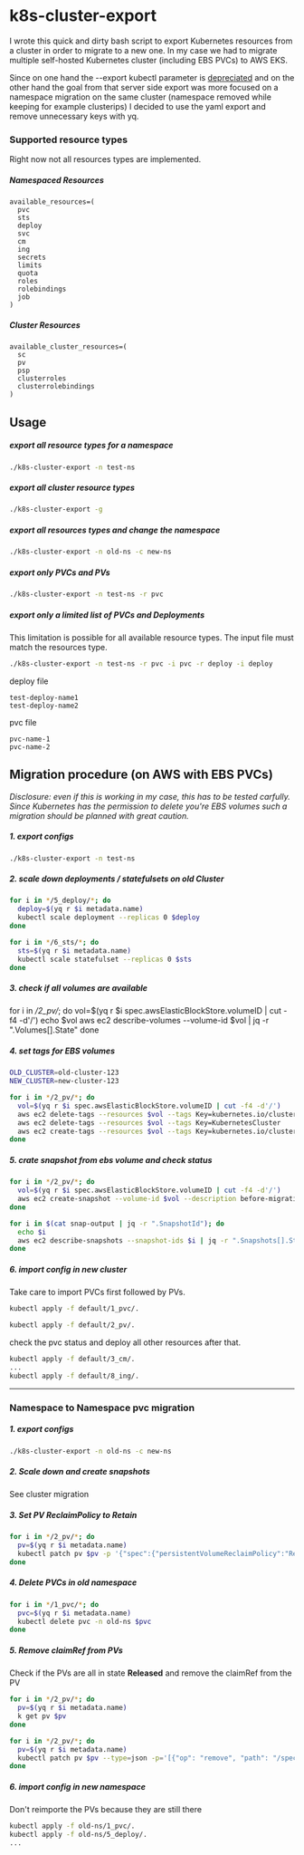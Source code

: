 # k8s-cluster-export

I wrote this quick and dirty bash script to export Kubernetes resources from a cluster in order to migrate to a new one. In my case we had to migrate multiple self-hosted Kubernetes cluster (including EBS PVCs) to AWS EKS.

Since on one hand the --export kubectl parameter is [depreciated](https://github.com/kubernetes/kubernetes/pull/73787) and on the other hand the goal from that server side export was more focused on a namespace migration on the same cluster (namespace removed while keeping for example clusterips) I decided to use the yaml export and remove unnecessary keys with yq.

### Supported resource types

Right now not all resources types are implemented.

##### Namespaced Resources
```
available_resources=(
  pvc
  sts
  deploy
  svc
  cm
  ing
  secrets
  limits
  quota
  roles
  rolebindings
  job
)
```

##### Cluster Resources
```
available_cluster_resources=(
  sc
  pv
  psp
  clusterroles
  clusterrolebindings
)
```
## Usage

##### export all resource types for a namespace
```bash
./k8s-cluster-export -n test-ns
```

##### export all cluster resource types
```bash
./k8s-cluster-export -g
```

##### export all resources types and change the namespace
```bash
./k8s-cluster-export -n old-ns -c new-ns
```

##### export only PVCs and PVs
```bash
./k8s-cluster-export -n test-ns -r pvc
```

##### export only a limited list of PVCs and Deployments

This limitation is possible for all available resource types. The input file must match the resources type.

```bash
./k8s-cluster-export -n test-ns -r pvc -i pvc -r deploy -i deploy
```

deploy file
```
test-deploy-name1
test-deploy-name2
```

pvc file
```
pvc-name-1
pvc-name-2
```

## Migration procedure (on AWS with EBS PVCs)

*Disclosure: even if this is working in my  case, this has to be tested carfully. Since Kubernetes has the permission to delete you're EBS volumes such a migration should be planned with great caution.*

##### 1. export configs
```bash
./k8s-cluster-export -n test-ns
```
##### 2. scale down deployments / statefulsets on old Cluster
```bash
for i in */5_deploy/*; do
  deploy=$(yq r $i metadata.name)
  kubectl scale deployment --replicas 0 $deploy
done

for i in */6_sts/*; do
  sts=$(yq r $i metadata.name)
  kubectl scale statefulset --replicas 0 $sts
done
```
##### 3. check if all volumes are available
for i in */2_pv/*; do
  vol=$(yq r $i spec.awsElasticBlockStore.volumeID | cut -f4 -d'/')
  echo $vol
  aws ec2 describe-volumes --volume-id $vol | jq -r ".Volumes[].State"
done


##### 4. set tags for EBS volumes
```bash
OLD_CLUSTER=old-cluster-123
NEW_CLUSTER=new-cluster-123

for i in */2_pv/*; do
  vol=$(yq r $i spec.awsElasticBlockStore.volumeID | cut -f4 -d'/')
  aws ec2 delete-tags --resources $vol --tags Key=kubernetes.io/cluster/$OLD_CLUSTER
  aws ec2 delete-tags --resources $vol --tags Key=KubernetesCluster
  aws ec2 create-tags --resources $vol --tags Key=kubernetes.io/cluster/$NEW_CLUSTER,Value=owned
done
```

##### 5. crate snapshot from ebs volume and check status
```bash
for i in */2_pv/*; do
  vol=$(yq r $i spec.awsElasticBlockStore.volumeID | cut -f4 -d'/')
  aws ec2 create-snapshot --volume-id $vol --description before-migration >> snap-output
done

for i in $(cat snap-output | jq -r ".SnapshotId"); do
  echo $i
  aws ec2 describe-snapshots --snapshot-ids $i | jq -r ".Snapshots[].State"
done
```

##### 6. import config in new cluster
Take care to import PVCs first followed by PVs.
```bash
kubectl apply -f default/1_pvc/.
```

```bash
kubectl apply -f default/2_pv/.
```
check the pvc status and deploy all other resources after that.

```bash
kubectl apply -f default/3_cm/.
...
kubectl apply -f default/8_ing/.
```
---
### Namespace to Namespace pvc migration

##### 1. export configs
```bash
./k8s-cluster-export -n old-ns -c new-ns
```
##### 2. Scale down and create snapshots
See cluster migration

##### 3. Set PV ReclaimPolicy to Retain
```bash
for i in */2_pv/*; do
  pv=$(yq r $i metadata.name)
  kubectl patch pv $pv -p '{"spec":{"persistentVolumeReclaimPolicy":"Retain"}}'
done
```

##### 4. Delete PVCs in old namespace

```bash
for i in */1_pvc/*; do
  pvc=$(yq r $i metadata.name)
  kubectl delete pvc -n old-ns $pvc
done
```

##### 5. Remove claimRef from PVs

Check if the PVs are all in state **Released** and remove the claimRef from the PV

```bash
for i in */2_pv/*; do
  pv=$(yq r $i metadata.name)
  k get pv $pv
done

for i in */2_pv/*; do
  pv=$(yq r $i metadata.name)
  kubectl patch pv $pv --type=json -p='[{"op": "remove", "path": "/spec/claimRef"}]'
done
```

##### 6. import config in new namespace

Don't reimporte the PVs because they are still there

```bash
kubectl apply -f old-ns/1_pvc/.
kubectl apply -f old-ns/5_deploy/.
...
```